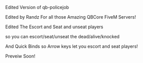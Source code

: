 Edited Version of qb-policejob

Edited by Randz For all those Amazing QBCore FiveM Servers!

Edited The Escort and Seat and unseat players

so you can escort/seat/unseat the dead/alive/knocked

And Quick Binds so Arrow keys let you escort and seat players!

Preveiw Soon!
